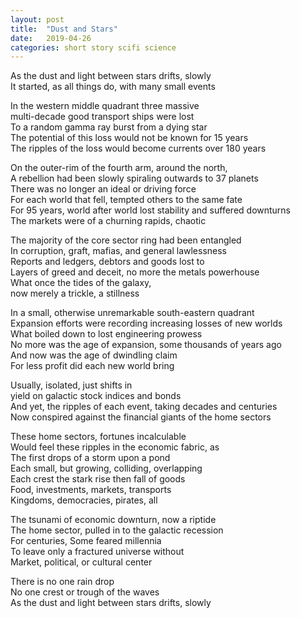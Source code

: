```yaml
---
layout: post
title:  "Dust and Stars"
date:   2019-04-26
categories: short story scifi science
---
```


As the dust and light between stars drifts, slowly<br />
It started, as all things do, with many small events
 
In the western middle quadrant three massive<br />
multi-decade good transport ships were lost<br />
To a random gamma ray burst from a dying star<br />
The potential of this loss would not be known for 15 years<br />
The ripples of the loss would become currents over 180 years
 
On the outer-rim of the fourth arm, around the north,<br />
A rebellion had been slowly spiraling outwards to 37 planets<br />
There was no longer an ideal or driving force<br />
For each world that fell, tempted others to the same fate<br />
For 95 years, world after world lost stability and suffered downturns<br />
The markets were of a churning rapids, chaotic
 
The majority of the core sector ring had been entangled<br />
In corruption, graft, mafias, and general lawlessness<br />
Reports and ledgers, debtors and goods lost to<br />
Layers of greed and deceit, no more the metals powerhouse<br />
What once the tides of the galaxy,<br />
now merely a trickle, a stillness
 
In a small, otherwise unremarkable south-eastern quadrant <br />
Expansion efforts were recording increasing losses of new worlds<br />
What boiled down to lost engineering prowess<br />
No more was the age of expansion, some thousands of years ago<br />
And now was the age of dwindling claim<br />
For less profit did each new world bring
 
Usually, isolated, just shifts in <br />
yield on galactic stock indices and bonds<br />
And yet, the ripples of each event, taking decades and centuries<br />
Now conspired against the financial giants of the home sectors
 
These home sectors, fortunes incalculable<br />
Would feel these ripples in the economic fabric, as<br />
The first drops of a storm upon a pond<br />
Each small, but growing, colliding, overlapping<br />
Each crest the stark rise then fall of goods<br />
Food, investments, markets, transports<br />
Kingdoms, democracies, pirates, all
 
The tsunami of economic downturn, now a riptide<br />
The home sector, pulled in to the galactic recession<br />
For centuries, Some feared millennia<br />
To leave only a fractured universe without<br />
Market, political, or cultural center
 
There is no one rain drop<br />
No one crest or trough of the waves<br />
As the dust and light between stars drifts, slowly
